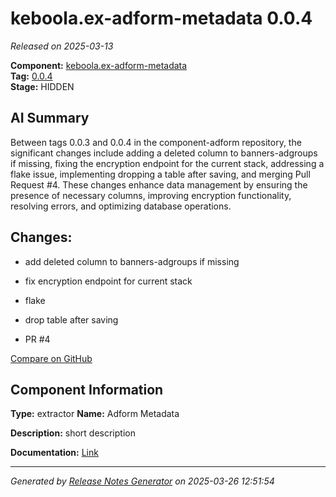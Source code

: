 #  keboola.ex-adform-metadata 0.0.4

_Released on 2025-03-13_

**Component:** [keboola.ex-adform-metadata](https://github.com/keboola/component-adform)  
**Tag:** [0.0.4](https://github.com/keboola/component-adform/releases/tag/0.0.4)  
**Stage:** HIDDEN


## AI Summary
Between tags 0.0.3 and 0.0.4 in the component-adform repository, the significant changes include adding a deleted column to banners-adgroups if missing, fixing the encryption endpoint for the current stack, addressing a flake issue, implementing dropping a table after saving, and merging Pull Request #4. These changes enhance data management by ensuring the presence of necessary columns, improving encryption functionality, resolving errors, and optimizing database operations.



## Changes:



- add deleted column to banners-adgroups if missing 




- fix encryption endpoint for current stack 




- flake 




- drop table after saving 




- PR #4 



[Compare on GitHub](https://github.com/keboola/component-adform/compare/0.0.3...0.0.4)



## Component Information
**Type:** extractor
**Name:** Adform Metadata

**Description:** short description


**Documentation:** [Link](https://github.com/keboola/component-adform/blob/master/README.md)



---
_Generated by [Release Notes Generator](https://github.com/keboola/release-notes-generator)
on 2025-03-26 12:51:54_